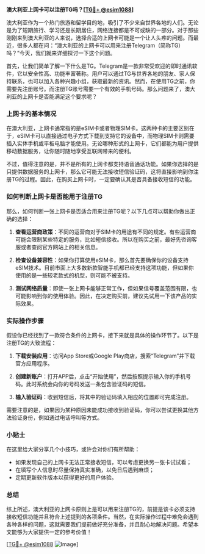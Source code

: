 **澳大利亚上网卡可以注册TG吗？[[TG💪+ @esim1088](https://t.me/s/esim1088)]**

澳大利亚作为一个热门旅游和留学目的地，吸引了不少来自世界各地的人们。无论是为了短期旅行、学习还是长期居住，网络连接都是不可或缺的一部分。对于那些刚刚来到澳大利亚的人来说，选择合适的上网卡可能是一个让人头疼的问题。而最近，很多人都在问：“澳大利亚的上网卡可以用来注册Telegram（简称TG）吗？”今天，我们就来详细探讨一下这个问题。

首先，让我们简单了解一下什么是TG。Telegram是一款非常受欢迎的即时通讯软件，它以安全性高、功能丰富著称。用户可以通过TG与世界各地的朋友、家人保持联系，也可以加入各种兴趣小组，获取最新的资讯。然而，在使用TG之前，你需要先注册账号。而注册TG账号需要一个有效的手机号码。那么问题来了，澳大利亚的上网卡是否能满足这个要求呢？

### 上网卡的基本情况

在澳大利亚，上网卡通常指的是eSIM卡或者物理SIM卡。这两种卡的主要区别在于，eSIM卡可以直接通过电子方式下载到支持它的设备中，而物理SIM卡则需要插入实体手机或平板电脑才能使用。无论哪种形式的上网卡，它们都能为用户提供移动数据服务，让你随时随地享受互联网带来的便利。

不过，值得注意的是，并不是所有的上网卡都支持语音通话功能。如果你选择的是只提供数据服务的上网卡，那么它可能无法接收短信验证码，这将直接影响到你注册TG的过程。因此，在购买上网卡时，一定要确认其是否具备接收短信的功能。

### 如何判断上网卡是否能用于注册TG

那么，如何判断一张上网卡是否适合用来注册TG呢？以下几点可以帮助你做出正确的选择：

1. **查看运营商政策**：不同的运营商对于SIM卡的用途有不同的规定。有些运营商可能会限制某些特定的服务，比如短信接收。所以在购买之前，最好先咨询客服或者查阅官方网站上的相关信息。

2. **检查设备兼容性**：如果你打算使用eSIM卡，那么首先要确保你的设备支持eSIM技术。目前市面上大多数新款智能手机都已经支持这项功能，但如果你使用的是一些较老款式的机型，则可能不被支持。

3. **测试网络质量**：即使一张上网卡能够正常工作，但如果信号覆盖范围有限，也可能影响到你的使用体验。因此，在决定购买前，建议先试用一下该产品的实际效果。

### 实际操作步骤

假设你已经找到了一款符合条件的上网卡，接下来就是具体的操作环节了。以下是注册TG的大致流程：

1. **下载安装应用**：访问App Store或Google Play商店，搜索“Telegram”并下载官方应用程序。
   
2. **创建新账户**：打开APP后，点击“开始使用”，然后按照提示输入你的手机号码。此时系统会向你的号码发送一条包含验证码的短信。

3. **输入验证码**：收到短信后，将其中的验证码填入相应的位置即可完成注册。

需要注意的是，如果因为某种原因未能成功接收到验证码，你可以尝试更换其他方法验证身份，例如通过电话呼叫等方式。

### 小贴士

在这里给大家分享几个小技巧，或许会对你们有所帮助：

- 如果发现自己的上网卡无法正常接收短信，可以考虑更换另一张卡试试看；
- 在填写个人信息时尽量保持真实准确，以免日后遇到麻烦；
- 定期更新软件版本以获得更好的用户体验。

### 总结

综上所述，澳大利亚的上网卡原则上是可以用来注册TG的，前提是该卡必须支持接收短信功能并且符合上述提到的各项条件。当然，在实际操作过程中难免会遇到各种各样的问题，这就需要我们提前做好充分准备，并且耐心地解决问题。希望本文能够为大家提供一定的参考价值！

[[TG💪+ @esim1088](https://t.me/s/esim1088) ![Image](https://i.postimg.cc/4NQfJmqS/Snipaste-2025-05-13-00-14-12.png)]
